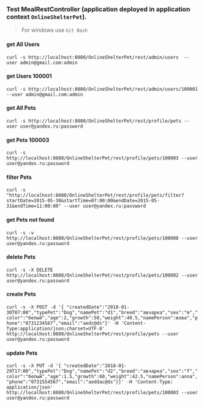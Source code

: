 ### Test MealRestController (application deployed in application context `OnlineShelterPet`).
> For windows use `Git Bash`

#### get All Users
`curl -s http://localhost:8080/OnlineShelterPet/rest/admin/users  --user admin@gmail.com:admin`

#### get Users 100001
`curl -s http://localhost:8080/OnlineShelterPet/rest/admin/users/100001 --user admin@gmail.com:admin`

#### get All Pets
`curl -s http://localhost:8080/OnlineShelterPet/rest/profile/pets --user user@yandex.ru:password`

#### get Pets 100003
`curl -s http://localhost:8080/OnlineShelterPet/rest/profile/pets/100003 --user user@yandex.ru:password`

#### filter Pets
`curl -s "http://localhost:8080/OnlineShelterPet/rest/profile/pets/filter?startDate=2015-05-30&startTime=07:00:00&endDate=2015-05-31&endTime=11:00:00" --user user@yandex.ru:password`

#### get Pets not found
`curl -s -v http://localhost:8080/OnlineShelterPet/rest/profile/pets/100008 --user user@yandex.ru:password`

#### delete Pets
`curl -s -X DELETE http://localhost:8080/OnlineShelterPet/rest/profile/pets/100002 --user user@yandex.ru:password`

#### create Pets
`curl -s -X POST -d '{ "createdDate":"2018-01-30T07:00","typePet":"Dog","namePet":"d1","breed":"авчарка","sex":"m","color":"белый","age":2,"growth":50,"weight":40.5,"namePerson":вова","phone":"0731234567","email":"aedc@ds"}' -H 'Content-Type:application/json;charset=UTF-8' http://localhost:8080/OnlineShelterPet/rest/profile/pets --user user@yandex.ru:password`

#### update Pets
`curl -s -X PUT -d '{ "createdDate":"2018-01-29T17:00","typePet":"Dog","namePet":"d2","breed":"авчарка","sex":"f","color":"белый","age":1.5,"growth":60,"weight":42.5,"namePerson":anna","phone":"0731554567","email":"aeddac@ds"}}' -H 'Content-Type: application/json' http://localhost:8080/OnlineShelterPet/rest/profile/pets/100003 --user user@yandex.ru:password`